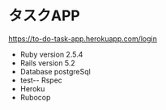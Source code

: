 # タスクAPP
https://to-do-task-app.herokuapp.com/login

* Ruby version 2.5.4
* Rails version 5.2
* Database postgreSql
* test-- Rspec
* Heroku
* Rubocop

